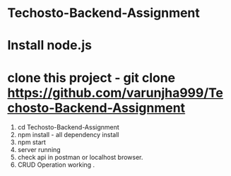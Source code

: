 # Techosto-Backend-Assignment 

# Install node.js 

# clone this project - git clone https://github.com/varunjha999/Techosto-Backend-Assignment

1. cd Techosto-Backend-Assignment
2. npm install - all dependency install 
3. npm start 
4. server running 
5. check api in postman or localhost browser.
6. CRUD Operation working .
